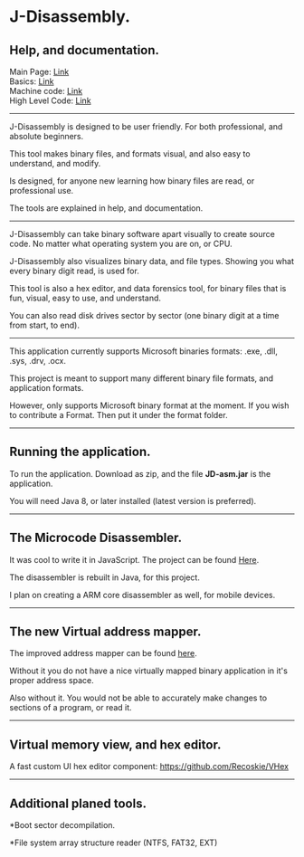 J-Disassembly.
=============================

## Help, and documentation.

Main Page: <a href="https://recoskie.github.io/J-Disassembly/">Link</a><br />
Basics: <a href="https://recoskie.github.io/J-Disassembly/docs/Basics.html">Link</a><br />
Machine code: <a href="https://recoskie.github.io/J-Disassembly/docs/Machine.html">Link</a><br />
High Level Code: <a href="https://recoskie.github.io/J-Disassembly/docs/Code.html">Link</a>

------------------------------------------------------------

J-Disassembly is designed to be user friendly. For both professional, and absolute beginners.

This tool makes binary files, and formats visual, and also easy to understand, and modify.

Is designed, for anyone new learning how binary files are read, or professional use.

The tools are explained in help, and documentation.

------------------------------------------------------------

J-Disassembly can take binary software apart visually to create source code. No matter what operating system you are on, or CPU.

J-Disassembly also visualizes binary data, and file types. Showing you what every binary digit read, is used for.

This tool is also a hex editor, and data forensics tool, for binary files that is fun, visual, easy to use, and understand.

You can also read disk drives sector by sector (one binary digit at a time from start, to end).

------------------------------------------------------------

This application currently supports Microsoft binaries formats: .exe, .dll, .sys, .drv, .ocx.

This project is meant to support many different binary file formats, and application formats.

However, only supports Microsoft binary format at the moment. If you wish to contribute a Format. Then put it under the format folder.

------------------------------------------------------------
Running the application.
------------------------------------------------------------

To run the application. Download as zip, and the file <strong>JD-asm.jar</strong> is the application.

You will need Java 8, or later installed (latest version is preferred).

------------------------------------------------------------
The Microcode Disassembler.
------------------------------------------------------------

It was cool to write it in JavaScript. The project can be found <a href="https://github.com/Recoskie/X86-64-CPU-Binary-Code-Disassembler-JS">Here</a>.

The disassembler is rebuilt in Java, for this project.

I plan on creating a ARM core disassembler as well, for mobile devices.

------------------------------------------------------------
The new Virtual address mapper.
------------------------------------------------------------

The improved address mapper can be found <a href="https://github.com/Recoskie/RandomAccessFileV">here</a>.

Without it you do not have a nice virtually mapped binary application in it's proper address space.

Also without it. You would not be able to accurately make changes to sections of a program, or read it.

------------------------------------------------------------
Virtual memory view, and hex editor.
------------------------------------------------------------

A fast custom UI hex editor component: https://github.com/Recoskie/VHex

------------------------------------------------------------
Additional planed tools.
------------------------------------------------------------

*Boot sector decompilation.

*File system array structure reader (NTFS, FAT32, EXT)
